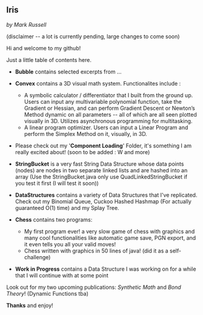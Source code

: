 ## Iris
_by Mark Russell_

(disclaimer -- a lot is currently pending, large changes to come soon)

Hi and welcome to my github!

Just a little table of contents here.

* **Bubble** contains selected excerpts from ...

* **Convex** contains a 3D visual math system.  Functionalites include : 
	* A symbolic calculator / differentiator that I built from the ground up.  Users can input any multivariable polynomial function, take the Gradient or Hessian, and can perform Gradient Descent or Newton’s Method dynamic on all parameters -- all of which are all seen plotted visually in 3D.  Utilizes asynchronous programming for multitasking.
	* A linear program optimizer.  Users can input a Linear Program and perform the Simplex Method on it, visually, in 3D.
	
* Please check out my '**Component Loading**' Folder, it's something I am really excited about! (soon to be added : W and more)

* **StringBucket** is a very fast String Data Structure whose data points (nodes) are nodes in two separate linked lists and are hashed into an array (Use the StringBucket.java only use QuadLinkedStringBucket if you test it first (I will test it soon))

* **DataStructures** contains a variety of Data Structures that I've replicated. Check out my Binomial Queue, Cuckoo Hashed Hashmap (For actually guaranteed O(1) time) and my Splay Tree.

* **Chess** contains two programs: 
	* My first program ever! a very slow game of chess with graphics and many cool functionalities like automatic game save, PGN export, and it even tells you all your valid moves!
	* Chess written with graphics in 50 lines of java! (did it as a self-challenge)

* **Work in Progress** contains a Data Structure I was working on for a while that I will continue with at some point

Look out for my two upcoming publications: _Synthetic Math_ and _Bond Theory_! (Dynamic Functions tba)


**Thanks** and enjoy!
